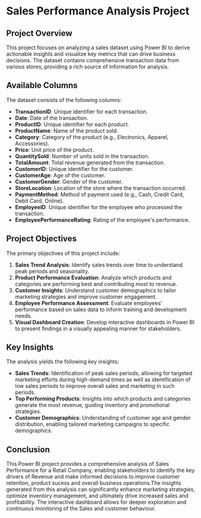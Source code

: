#  Sales Performance Analysis Project

## Project Overview

This project focuses on analyzing a sales dataset using Power BI to derive actionable insights and visualize key metrics that can drive business decisions. The dataset contains comprehensive transaction data from various stores, providing a rich source of information for analysis.



## Available Columns

The dataset consists of the following columns:

- **TransactionID**: Unique identifier for each transaction.
- **Date**: Date of the transaction.
- **ProductID**: Unique identifier for each product.
- **ProductName**: Name of the product sold.
- **Category**: Category of the product (e.g., Electronics, Apparel, Accessories).
- **Price**: Unit price of the product.
- **QuantitySold**: Number of units sold in the transaction.
- **TotalAmount**: Total revenue generated from the transaction.
- **CustomerID**: Unique identifier for the customer.
- **CustomerAge**: Age of the customer.
- **CustomerGender**: Gender of the customer.
- **StoreLocation**: Location of the store where the transaction occurred.
- **PaymentMethod**: Method of payment used (e.g., Cash, Credit Card, Debit Card, Online).
- **EmployeeID**: Unique identifier for the employee who processed the transaction.
- **EmployeePerformanceRating**: Rating of the employee's performance.

## Project Objectives

The primary objectives of this project include:

1. **Sales Trend Analysis**: Identify sales trends over time to understand peak periods and seasonality.
2. **Product Performance Evaluation**: Analyze which products and categories are performing best and contributing most to revenue.
3. **Customer Insights**: Understand customer demographics to tailor marketing strategies and improve customer engagement.
4. **Employee Performance Assessment**: Evaluate employees’ performance based on sales data to inform training and development needs.
5. **Visual Dashboard Creation**: Develop interactive dashboards in Power BI to present findings in a visually appealing manner for stakeholders.

## Key Insights

The analysis yields the following key insights:

- **Sales Trends**: Identification of peak sales periods, allowing for targeted marketing efforts during high-demand times as well as identification of low sales periods to improve overall sales and marketing in such periods.
- **Top Performing Products**: Insights into which products and categories generate the most revenue, guiding inventory and promotional strategies.
- **Customer Demographics**: Understanding of customer age and gender distribution, enabling tailored marketing campaigns to specific demographics.

**Conclusion**
---------------------------
This Power BI project provides a comprehensive analysis of Sales Performance for a Retail Company, enabling stakeholders to identify the key drivers of Revenue and make informed decisions to improve customer retention, product sucess and overall business operations.The insights generated from this analysis can significantly enhance marketing strategies, optimize inventory management, and ultimately drive increased sales and profitability. The interactive dashboard allows for deeper exploration and continuous monitoring of the  Sales and customer behaviour.
